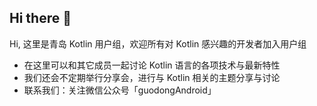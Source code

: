 ## Hi there 👋

Hi, 这里是青岛 Kotlin 用户组，欢迎所有对 Kotlin 感兴趣的开发者加入用户组

- 在这里可以和其它成员一起讨论 Kotlin 语言的各项技术与最新特性
- 我们还会不定期举行分享会，进行与 Kotlin 相关的主题分享与讨论
- 联系我们：关注微信公众号「guodongAndroid」
